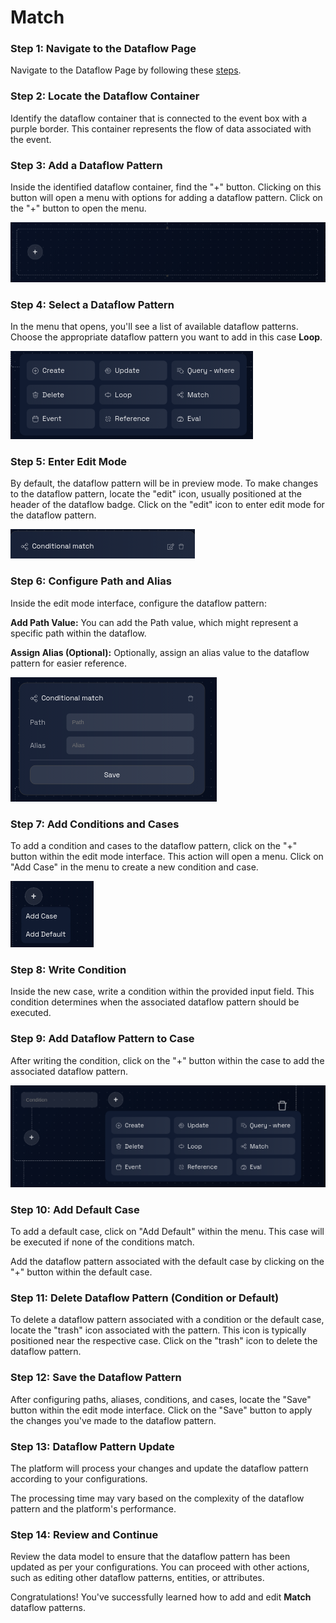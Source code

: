 # Match

### Step 1: Navigate to the Dataflow Page

Navigate to the Dataflow Page by following these [steps](../../navigate-to-dataflow-page.md).

### **Step 2: Locate the Dataflow Container**

Identify the dataflow container that is connected to the event box with a purple border. This container represents the flow of data associated with the event.

### **Step 3: Add a Dataflow Pattern**

Inside the identified dataflow container, find the "+" button. Clicking on this button will open a menu with options for adding a dataflow pattern. Click on the "+" button to open the menu.

![](../img/add-dataflow-1.png)

### **Step 4: Select a Dataflow Pattern**

In the menu that opens, you'll see a list of available dataflow patterns. Choose the appropriate dataflow pattern you want to add in this case **Loop**.

![](../img/add-dataflow-2.png)

### **Step 5: Enter Edit Mode**

By default, the dataflow pattern will be in preview mode. To make changes to the dataflow pattern, locate the "edit" icon, usually positioned at the header of the dataflow badge. Click on the "edit" icon to enter edit mode for the dataflow pattern.

![](../img/match-pattern-1.png)

### **Step 6: Configure Path and Alias**

Inside the edit mode interface, configure the dataflow pattern:

**Add Path Value:** You can add the Path value, which might represent a specific path within the dataflow.

**Assign Alias (Optional):** Optionally, assign an alias value to the dataflow pattern for easier reference.

![](../img/match-pattern-2.png)

### **Step 7: Add Conditions and Cases**

To add a condition and cases to the dataflow pattern, click on the "+" button within the edit mode interface. This action will open a menu. Click on "Add Case" in the menu to create a new condition and case.

![](../img/match-pattern-3.png)

### **Step 8: Write Condition**

Inside the new case, write a condition within the provided input field. This condition determines when the associated dataflow pattern should be executed.

### **Step 9: Add Dataflow Pattern to Case**

After writing the condition, click on the "+" button within the case to add the associated dataflow pattern.

![](../img/match-pattern-4.png)

### **Step 10: Add Default Case**

To add a default case, click on "Add Default" within the menu. This case will be executed if none of the conditions match.

Add the dataflow pattern associated with the default case by clicking on the "+" button within the default case.

### **Step 11: Delete Dataflow Pattern (Condition or Default)**

To delete a dataflow pattern associated with a condition or the default case, locate the "trash" icon associated with the pattern. This icon is typically positioned near the respective case. Click on the "trash" icon to delete the dataflow pattern.

### **Step 12: Save the Dataflow Pattern**

After configuring paths, aliases, conditions, and cases, locate the "Save" button within the edit mode interface. Click on the "Save" button to apply the changes you've made to the dataflow pattern.

### **Step 13: Dataflow Pattern Update**

The platform will process your changes and update the dataflow pattern according to your configurations.

The processing time may vary based on the complexity of the dataflow pattern and the platform's performance.

### **Step 14: Review and Continue**

Review the data model to ensure that the dataflow pattern has been updated as per your configurations. You can proceed with other actions, such as editing other dataflow patterns, entities, or attributes.

Congratulations! You've successfully learned how to add and edit **Match** dataflow patterns.